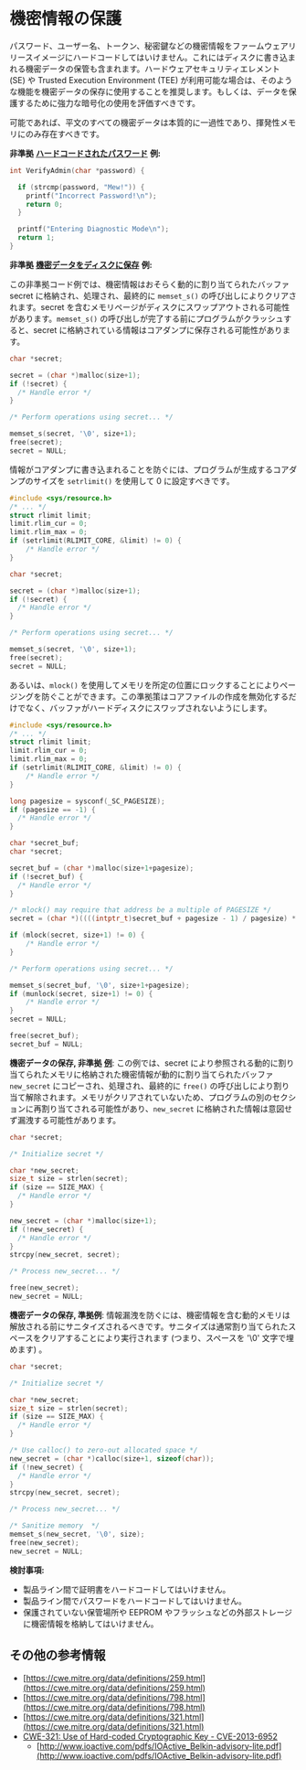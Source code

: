 # 機密情報の保護

パスワード、ユーザー名、トークン、秘密鍵などの機密情報をファームウェアリリースイメージにハードコードしてはいけません。これにはディスクに書き込まれる機密データの保管も含まれます。ハードウェアセキュリティエレメント (SE) や Trusted Execution Environment (TEE) が利用可能な場合は、そのような機能を機密データの保存に使用することを推奨します。もしくは、データを保護するために強力な暗号化の使用を評価すべきです。

可能であれば、平文のすべての機密データは本質的に一過性であり、揮発性メモリにのみ存在すべきです。

**非準拠** [**ハードコードされたパスワード**](https://www.owasp.org/index.php/Use_of_hard-coded_password) **例:**

```c
int VerifyAdmin(char *password) {

  if (strcmp(password, "Mew!")) {
    printf("Incorrect Password!\n");
    return 0;
  }

  printf("Entering Diagnostic Mode\n");
  return 1;
}
```

**非準拠** [**機密データをディスクに保存**](https://www.securecoding.cert.org/confluence/display/c/MEM06-C.+Ensure+that+sensitive+data+is+not+written+out+to+disk) **例:**

この非準拠コード例では、機密情報はおそらく動的に割り当てられたバッファ secret に格納され、処理され、最終的に `memset_s()` の呼び出しによりクリアされます。secret を含むメモリページがディスクにスワップアウトされる可能性があります。`memset_s()` の呼び出しが完了する前にプログラムがクラッシュすると、secret に格納されている情報はコアダンプに保存される可能性があります。

```c
char *secret;

secret = (char *)malloc(size+1);
if (!secret) {
  /* Handle error */
}

/* Perform operations using secret... */

memset_s(secret, '\0', size+1);
free(secret);
secret = NULL;
```

情報がコアダンプに書き込まれることを防ぐには、プログラムが生成するコアダンプのサイズを `setrlimit()` を使用して 0 に設定すべきです。

```c
#include <sys/resource.h>
/* ... */
struct rlimit limit;
limit.rlim_cur = 0;
limit.rlim_max = 0;
if (setrlimit(RLIMIT_CORE, &limit) != 0) {
    /* Handle error */
}

char *secret;

secret = (char *)malloc(size+1);
if (!secret) {
  /* Handle error */
}

/* Perform operations using secret... */

memset_s(secret, '\0', size+1);
free(secret);
secret = NULL;
```

あるいは、`mlock()` を使用してメモリを所定の位置にロックすることによりページングを防ぐことができます。この準拠策はコアファイルの作成を無効化するだけでなく、バッファがハードディスクにスワップされないようにします。

```c
#include <sys/resource.h>
/* ... */
struct rlimit limit;
limit.rlim_cur = 0;
limit.rlim_max = 0;
if (setrlimit(RLIMIT_CORE, &limit) != 0) {
    /* Handle error */
}

long pagesize = sysconf(_SC_PAGESIZE);
if (pagesize == -1) {
  /* Handle error */
}

char *secret_buf;
char *secret;

secret_buf = (char *)malloc(size+1+pagesize);
if (!secret_buf) {
  /* Handle error */
}

/* mlock() may require that address be a multiple of PAGESIZE */
secret = (char *)((((intptr_t)secret_buf + pagesize - 1) / pagesize) * pagesize);

if (mlock(secret, size+1) != 0) {
    /* Handle error */
}

/* Perform operations using secret... */

memset_s(secret_buf, '\0', size+1+pagesize);
if (munlock(secret, size+1) != 0) {
    /* Handle error */
}
secret = NULL;

free(secret_buf);
secret_buf = NULL;
```

**機密データの保存, 非準拠** [**例**](https://www.securecoding.cert.org/confluence/display/c/MEM03-C.+Clear+sensitive+information+stored+in+reusable+resources): この例では、secret により参照される動的に割り当てられたメモリに格納された機密情報が動的に割り当てられたバッファ `new_secret` にコピーされ、処理され、最終的に `free()` の呼び出しにより割り当て解除されます。メモリがクリアされていないため、プログラムの別のセクションに再割り当てされる可能性があり、`new_secret` に格納された情報は意図せず漏洩する可能性があります。

```c
char *secret;

/* Initialize secret */

char *new_secret;
size_t size = strlen(secret);
if (size == SIZE_MAX) {
  /* Handle error */
}

new_secret = (char *)malloc(size+1);
if (!new_secret) {
  /* Handle error */
}
strcpy(new_secret, secret);

/* Process new_secret... */

free(new_secret);
new_secret = NULL;
```

**機密データの保存, 準拠例**: 情報漏洩を防ぐには、機密情報を含む動的メモリは解放される前にサニタイズされるべきです。サニタイズは通常割り当てられたスペースをクリアすることにより実行されます (つまり、スペースを '\0' 文字で埋めます) 。

```c
char *secret;

/* Initialize secret */

char *new_secret;
size_t size = strlen(secret);
if (size == SIZE_MAX) {
  /* Handle error */
}

/* Use calloc() to zero-out allocated space */
new_secret = (char *)calloc(size+1, sizeof(char));
if (!new_secret) {
  /* Handle error */
}
strcpy(new_secret, secret);

/* Process new_secret... */

/* Sanitize memory  */
memset_s(new_secret, '\0', size);
free(new_secret);
new_secret = NULL;
```

**検討事項:**

* 製品ライン間で証明書をハードコードしてはいけません。
* 製品ライン間でパスワードをハードコードしてはいけません。
* 保護されていない保管場所や EEPROM やフラッシュなどの外部ストレージに機密情報を格納してはいけません。

## その他の参考情報 <a id="additional-references"></a>

* [https://cwe.mitre.org/data/definitions/259.html](https://cwe.mitre.org/data/definitions/259.html)
* [https://cwe.mitre.org/data/definitions/798.html](https://cwe.mitre.org/data/definitions/798.html)
* [https://cwe.mitre.org/data/definitions/321.html](https://cwe.mitre.org/data/definitions/321.html)
* [CWE-321: Use of Hard-coded Cryptographic Key - CVE-2013-6952](https://web.nvd.nist.gov/view/vuln/detail?vulnId=CVE-2013-6952)
  * [http://www.ioactive.com/pdfs/IOActive_Belkin-advisory-lite.pdf](http://www.ioactive.com/pdfs/IOActive_Belkin-advisory-lite.pdf)
